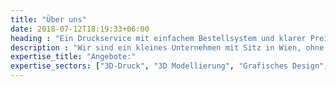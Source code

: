 ```yaml
---
title: "Über uns"
date: 2018-07-12T18:19:33+06:00
heading : "Ein Druckservice mit einfachem Bestellsystem und klarer Preisgestaltung.."
description : "Wir sind ein kleines Unternehmen mit Sitz in Wien, ohne physische Filiale. Die Modellabholung erfolgt vor unserer Werkstatt oder per Post. Wir sind auf Schnelligkeit und Extraservices spezialisiert. Unser kleines Team verfügt über Erfahrung in den Bereichen Modellierung, Grafik, Brettspieldesign und allgemeine IT-Sachen."
expertise_title: "Angebote:"
expertise_sectors: ["3D-Druck", "3D Modellierung", "Grafisches Design", "Verpackungsdesign", "Beratung",]
---
```


